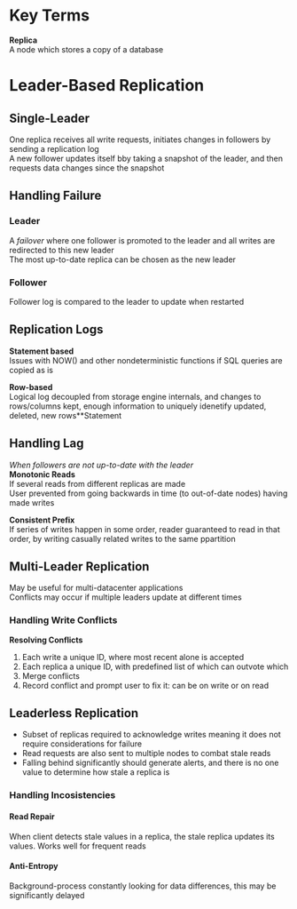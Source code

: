 # Key Terms  
**Replica**  
A node which stores a copy of a database  

# Leader-Based Replication  
## Single-Leader
One replica receives all write requests, initiates changes in followers by sending a replication log  
A new follower updates itself bby taking a snapshot of the leader, and then requests data changes since the snapshot  

## Handling Failure
### Leader  
A *failover* where one follower is promoted to the leader and all writes are redirected to this new leader  
The most up-to-date replica can be chosen as the new leader  

### Follower  
Follower log is compared to the leader to update when restarted  

## Replication Logs  
**Statement based**  
Issues with NOW() and other nondeterministic functions if SQL queries are copied as is


**Row-based**  
Logical log decoupled from storage engine internals, and changes to rows/columns kept, enough information to uniquely idenetify updated, deleted, new rows**Statement

## Handling Lag  
*When followers are not up-to-date with the leader*  
**Monotonic Reads**  
If several reads from different replicas are made  
User prevented from going backwards in time (to out-of-date nodes) having made writes  

**Consistent Prefix**  
If series of writes happen in some order, reader guaranteed to read in that order, by writing casually related writes to the same ppartition

## Multi-Leader Replication  
May be useful for multi-datacenter applications  
Conflicts may occur if multiple leaders update at different times  

### Handling Write Conflicts 
**Resolving Conflicts**

1. Each write a unique ID, where most recent alone is accepted 
2. Each replica a unique ID, with predefined list of which can outvote which
3. Merge conflicts 
4. Record conflict and prompt user to fix it: can be on write or on read

## Leaderless Replication  
- Subset of replicas required to acknowledge writes meaning it does not require considerations for failure
- Read requests are also sent to multiple nodes to combat stale reads
- Falling behind significantly should generate alerts, and there is no one value to determine how stale a replica is

### Handling Incosistencies  
#### Read Repair

When client detects stale values in a replica, the stale replica updates its values. Works well for frequent reads  

#### Anti-Entropy
Background-process constantly looking for data differences, this may be significantly delayed  